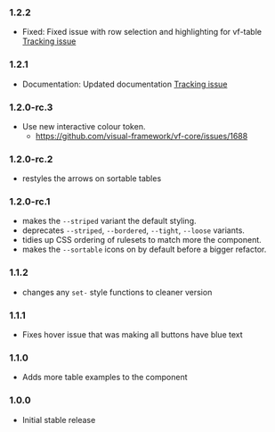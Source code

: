 ### 1.2.2

* Fixed: Fixed issue with row selection and highlighting for vf-table [Tracking issue](https://github.com/visual-framework/vf-core/issues/2087)

### 1.2.1

* Documentation: Updated documentation [Tracking issue](https://github.com/visual-framework/vf-core/issues/2047)

### 1.2.0-rc.3

* Use new interactive colour token.
  * https://github.com/visual-framework/vf-core/issues/1688

### 1.2.0-rc.2

* restyles the arrows on sortable tables

### 1.2.0-rc.1

* makes the `--striped` variant the default styling.
* deprecates `--striped`, `--bordered`, `--tight`, `--loose` variants.
* tidies up CSS ordering of rulesets to match more the component.
* makes the `--sortable` icons on by default before a bigger refactor.

### 1.1.2

* changes any `set-` style functions to cleaner version

### 1.1.1

* Fixes hover issue that was making all buttons have blue text

### 1.1.0

* Adds more table examples to the component

### 1.0.0

* Initial stable release
